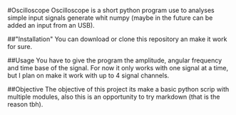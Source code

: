 #Oscilloscope
Oscilloscope is a short python program use to analyses  simple input signals generate whit numpy (maybe in the future can be added an input from an USB).

##"Installation"
You can download or clone this repository an make it work for sure.

##Usage
You have to give the program the amplitude, angular frequency and time base of the signal. For now it only works with one signal at a time, but I plan on make it work with up to 4 signal channels.

##Objective
The objective of this project its make a basic python scrip with multiple modules, also this is an opportunity to try markdown (that is the reason tbh).




